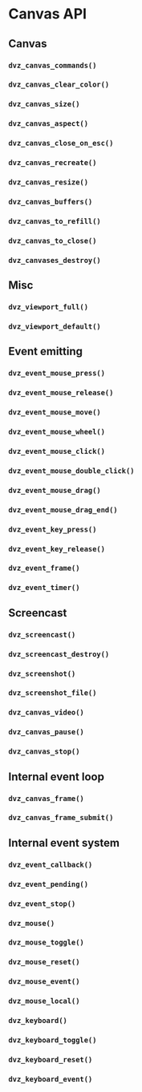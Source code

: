 # Canvas API

## Canvas

### `dvz_canvas_commands()`
### `dvz_canvas_clear_color()`
### `dvz_canvas_size()`
### `dvz_canvas_aspect()`
### `dvz_canvas_close_on_esc()`
### `dvz_canvas_recreate()`
### `dvz_canvas_resize()`
### `dvz_canvas_buffers()`
### `dvz_canvas_to_refill()`
### `dvz_canvas_to_close()`
### `dvz_canvases_destroy()`


## Misc

### `dvz_viewport_full()`
### `dvz_viewport_default()`


## Event emitting

### `dvz_event_mouse_press()`
### `dvz_event_mouse_release()`
### `dvz_event_mouse_move()`
### `dvz_event_mouse_wheel()`
### `dvz_event_mouse_click()`
### `dvz_event_mouse_double_click()`
### `dvz_event_mouse_drag()`
### `dvz_event_mouse_drag_end()`
### `dvz_event_key_press()`
### `dvz_event_key_release()`
### `dvz_event_frame()`
### `dvz_event_timer()`


## Screencast

### `dvz_screencast()`
### `dvz_screencast_destroy()`
### `dvz_screenshot()`
### `dvz_screenshot_file()`
### `dvz_canvas_video()`
### `dvz_canvas_pause()`
### `dvz_canvas_stop()`


## Internal event loop

### `dvz_canvas_frame()`
### `dvz_canvas_frame_submit()`


## Internal event system

### `dvz_event_callback()`
### `dvz_event_pending()`
### `dvz_event_stop()`

### `dvz_mouse()`
### `dvz_mouse_toggle()`
### `dvz_mouse_reset()`
### `dvz_mouse_event()`
### `dvz_mouse_local()`

### `dvz_keyboard()`
### `dvz_keyboard_toggle()`
### `dvz_keyboard_reset()`
### `dvz_keyboard_event()`
